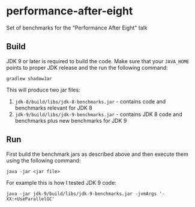 # performance-after-eight
Set of benchmarks for the "Performance After Eight" talk

## Build
JDK 9 or later is required to build the code. Make sure that your `JAVA_HOME` points to proper JDK release and the run the following command:
```
gradlew shadowJar
```
This will produce two jar files:
1. `jdk-8/build/libs/jdk-8-benchmarks.jar` - contains code and benchmarks relevant for JDK 8
2. `jdk-9/build/libs/jdk-9-benchmarks.jar` - contains JDK 8 code and benchmarks plus new benchmarks for JDK 9

## Run
First build the benchmark jars as described above and then execute them using the following command:
```
java -jar <jar file>
```
For example this is how I tested JDK 9 code:
```
java -jar jdk-9/build/libs/jdk-9-benchmarks.jar -jvmArgs '-XX:+UseParallelGC'
```
